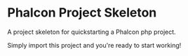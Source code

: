 # Phalcon Project Skeleton

A project skeleton for quickstarting a Phalcon php project.

Simply import this project and you're ready to start working!
